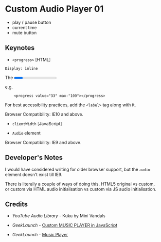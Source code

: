 # Custom Audio Player 01

- play / pause button
- current time
- mute button

## Keynotes

* `<progress>` [HTML]

`Display: inline`

The <progress> element is used to create a progress bar to serve as a visual demonstration of progress towards the completion of task or goal. The max and value attributes are used to define how much progress (value) has been made towards task completion (max).

e.g.

        <progress value="33" max-"100"></progress>

For best accessibility practices, add the `<label>` tag along with it.

Browser Compatibility: IE10 and above.

* `clientWidth` [JavaScript]

* `Audio` element

Browser Compatibility: IE9 and above.

## Developer's Notes

I would have considered writing for older browser support, but the `audio` element doesn't exist till IE9.

There is literally a couple of ways of doing this. HTML5 original vs custom, or custom via HTML audio initialisation vs custom via JS audio initialisation.

## Credits

- _YouTube Audio Library_ - Kuku by Mini Vandals

- _GeekLaunch_ - [Custom MUSIC PLAYER in JavaScript](https://youtu.be/7gG_UAx8aUU)

- _GeekLaunch_ - [Music Player](https://github.com/GeekLaunch/music-player/blob/master/music-player.js)
